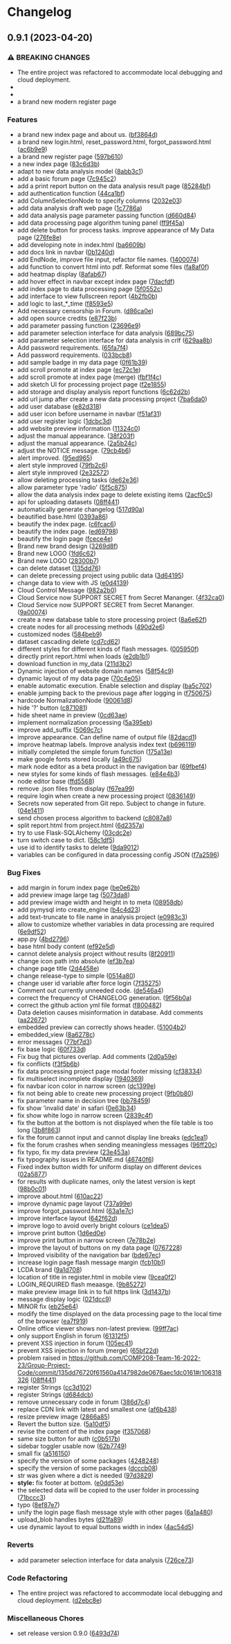 # Changelog

## 0.9.1 (2023-04-20)


### ⚠ BREAKING CHANGES

* The entire project was refactored to accommodate local debugging and cloud deployment.
* 
* 
* a brand new modern register page

### Features

* a brand new index page and about us. ([bf3864d](https://github.com/COMP208-Team-16-2022-23/Group-Project-Code/commit/bf3864d03935ab849de7e2327a0e1699a39dce05))
* a brand new login.html, reset_password.html, forgot_password.html ([ac6b9e9](https://github.com/COMP208-Team-16-2022-23/Group-Project-Code/commit/ac6b9e9367c7b76cff24f78390f55139c5fc8486))
* a brand new register page ([597b610](https://github.com/COMP208-Team-16-2022-23/Group-Project-Code/commit/597b610aa98f97f096d62d71e4e3c0a7e21f4dfa))
* a new index page ([83c6d3b](https://github.com/COMP208-Team-16-2022-23/Group-Project-Code/commit/83c6d3b41e5e24361bff19bb9abf378ff9204d61))
* adapt to new data analysis model ([8abb3c1](https://github.com/COMP208-Team-16-2022-23/Group-Project-Code/commit/8abb3c1ff3427a4482140aece1b80956a8975686))
* add a basic forum page ([7c945c2](https://github.com/COMP208-Team-16-2022-23/Group-Project-Code/commit/7c945c208034bdaec45157fdad79badc5ea0c2bc))
* add a print report button on the data analysis result page ([85284bf](https://github.com/COMP208-Team-16-2022-23/Group-Project-Code/commit/85284bf182ede49f4d055b137f57058b8bacbcb2))
* add authentication function ([44ca1bf](https://github.com/COMP208-Team-16-2022-23/Group-Project-Code/commit/44ca1bfb9b0ebc754d5fa9ed8e64158c90282344))
* add ColumnSelectionNode to specify columns ([2032e03](https://github.com/COMP208-Team-16-2022-23/Group-Project-Code/commit/2032e03e260fc5d288b2951457b55c599eda3903))
* add data analysis draft web page ([1c7786a](https://github.com/COMP208-Team-16-2022-23/Group-Project-Code/commit/1c7786afea7a148819c7f5b0d9d25328cccb163d))
* add data analysis page parameter passing function ([d660d84](https://github.com/COMP208-Team-16-2022-23/Group-Project-Code/commit/d660d842ee1bdfb9bf312a8185764634309d2a8d))
* add data processing page algorithm tuning panel ([ff9f45a](https://github.com/COMP208-Team-16-2022-23/Group-Project-Code/commit/ff9f45aaf18d8c9ad47e94f586b8b0d1d6471447))
* add delete button for process tasks. improve appearance of My Data page ([276fe8e](https://github.com/COMP208-Team-16-2022-23/Group-Project-Code/commit/276fe8ea224697324c4f6eec913275b455c0e428))
* add developing note in index.html ([ba6609b](https://github.com/COMP208-Team-16-2022-23/Group-Project-Code/commit/ba6609b722e74ecce4e9238ca24b566bba1b636d))
* add docs link in navbar ([0b1240d](https://github.com/COMP208-Team-16-2022-23/Group-Project-Code/commit/0b1240d676956bd798a74e87da4a84d67aa090e8))
* add EndNode, improve file input, refactor file names. ([1400074](https://github.com/COMP208-Team-16-2022-23/Group-Project-Code/commit/1400074bef66dcedfac64aca6919fce1b28c9981))
* add function to convert html into pdf. Reformat some files ([fa8af0f](https://github.com/COMP208-Team-16-2022-23/Group-Project-Code/commit/fa8af0f510925ad42216fa9152c7da4ade5483c8))
* add heatmap display ([8afab67](https://github.com/COMP208-Team-16-2022-23/Group-Project-Code/commit/8afab67a6c57127f24f8e191e26d76527c8649b7))
* add hover effect in navbar except index page ([7dacfdf](https://github.com/COMP208-Team-16-2022-23/Group-Project-Code/commit/7dacfdf22369fec47958186a9e3eb154e7f09bad))
* add index page to data processing page ([5f0552c](https://github.com/COMP208-Team-16-2022-23/Group-Project-Code/commit/5f0552c411e7bedcab581200afffabdd95b57a71))
* add interface to view fullscreen report ([4b2fb0b](https://github.com/COMP208-Team-16-2022-23/Group-Project-Code/commit/4b2fb0b2e84f6cbb53853d51ec00bd718062f395))
* add logic to last_*_time ([f8593e5](https://github.com/COMP208-Team-16-2022-23/Group-Project-Code/commit/f8593e5882e342c8bfe2c8bf2418884322e09a58))
* Add necessary censorship in Forum. ([d86ca0e](https://github.com/COMP208-Team-16-2022-23/Group-Project-Code/commit/d86ca0e1657ff9aea08ef25bca0a1a87051f4f68))
* add open source credits ([e87f23b](https://github.com/COMP208-Team-16-2022-23/Group-Project-Code/commit/e87f23b4ee6b5083e0ef1d5d9587d04d9f9be382))
* add parameter passing function ([23696e9](https://github.com/COMP208-Team-16-2022-23/Group-Project-Code/commit/23696e9b2ef0d1ebc17eb6df324e1bbe45aa02ed))
* add parameter selection interface for data analysis ([689bc75](https://github.com/COMP208-Team-16-2022-23/Group-Project-Code/commit/689bc757f596489dd0aca84671b8bdef055b7ce1))
* add parameter selection interface for data analysis in crlf ([629aa8b](https://github.com/COMP208-Team-16-2022-23/Group-Project-Code/commit/629aa8b8193babb7a9719554881707d3e313d764))
* Add password requirements. ([65fa7f4](https://github.com/COMP208-Team-16-2022-23/Group-Project-Code/commit/65fa7f43baca4ec0648d3faf9a9ea84514253809))
* Add password requirements. ([033bcb8](https://github.com/COMP208-Team-16-2022-23/Group-Project-Code/commit/033bcb83f301142b6176873201413a6f001c295b))
* add sample badge in my data page ([0f61b39](https://github.com/COMP208-Team-16-2022-23/Group-Project-Code/commit/0f61b39bc202a98826dfb40dcb44776eb4003785))
* add scroll promote at index page ([ec72c1e](https://github.com/COMP208-Team-16-2022-23/Group-Project-Code/commit/ec72c1e962143e19662871fe317944f2308f011b))
* add scroll promote at index page (merge) ([fbf1f4c](https://github.com/COMP208-Team-16-2022-23/Group-Project-Code/commit/fbf1f4cc68120212dc0ae98df02aa7eab81e901b))
* add sketch UI for processing project page ([f2e1855](https://github.com/COMP208-Team-16-2022-23/Group-Project-Code/commit/f2e18558afb288e039fce64fb07f33d33444287d))
* add storage and display analysis report functions ([6c62d2b](https://github.com/COMP208-Team-16-2022-23/Group-Project-Code/commit/6c62d2bd440ec6e5948bb84e75984c32a3b4eb88))
* add url jump after create a new data processing project ([7ba6da0](https://github.com/COMP208-Team-16-2022-23/Group-Project-Code/commit/7ba6da0ba39d2c8c02a6da998b3cf3070e628f6a))
* add user database ([e82d318](https://github.com/COMP208-Team-16-2022-23/Group-Project-Code/commit/e82d3184de30f226aaa2b3d8295e4e3d7f0706f2))
* add user icon before username in navbar ([f51af31](https://github.com/COMP208-Team-16-2022-23/Group-Project-Code/commit/f51af317608887cd741850de529189631f00afb1))
* add user register logic ([1dcbc3d](https://github.com/COMP208-Team-16-2022-23/Group-Project-Code/commit/1dcbc3d9df889542c2a35211ab8b9bf651b11d6b))
* add website preview information ([11324c0](https://github.com/COMP208-Team-16-2022-23/Group-Project-Code/commit/11324c051ffeb1bf5a4b5a61e59f2257752d6479))
* adjust the manual appearance. ([38f203f](https://github.com/COMP208-Team-16-2022-23/Group-Project-Code/commit/38f203ff0d08c288a318004dcc412ec2b376f223))
* adjust the manual appearance. ([2a5b24c](https://github.com/COMP208-Team-16-2022-23/Group-Project-Code/commit/2a5b24c647f824e90b2bd8173d147881d57d7907))
* adjust the NOTICE message. ([79cb4b6](https://github.com/COMP208-Team-16-2022-23/Group-Project-Code/commit/79cb4b6e4cae7cba7f4d45a0ec73df553b6e2027))
* alert improved. ([95ed965](https://github.com/COMP208-Team-16-2022-23/Group-Project-Code/commit/95ed965033106b685e02c97de106a83e7eeae745))
* alert style inmproved ([79fb2c6](https://github.com/COMP208-Team-16-2022-23/Group-Project-Code/commit/79fb2c6be352791f798dc9810f87f9eb6d63cf57))
* alert style inmproved ([2e32572](https://github.com/COMP208-Team-16-2022-23/Group-Project-Code/commit/2e32572e0ee8fe7a928e1a01a55edea2c3dc5609))
* allow deleting processing tasks ([de62e36](https://github.com/COMP208-Team-16-2022-23/Group-Project-Code/commit/de62e361453964cc1d640ecc7c6b44de44b170de))
* allow parameter type 'radio' ([5f5c875](https://github.com/COMP208-Team-16-2022-23/Group-Project-Code/commit/5f5c875d50e3f3deb0decdcb0d52e332c62ab8ae))
* allow the data analysis index page to delete existing items ([2acf0c5](https://github.com/COMP208-Team-16-2022-23/Group-Project-Code/commit/2acf0c5f1b46215dd52ddc7da40d58383e34b360))
* api for uploading datasets ([08ff441](https://github.com/COMP208-Team-16-2022-23/Group-Project-Code/commit/08ff4415851522c4ed2c1130dddbd22a13f1bf63))
* automatically generate changelog ([517d90a](https://github.com/COMP208-Team-16-2022-23/Group-Project-Code/commit/517d90a286fc5ab76e167c8f5c5ec5e5cf6fa02e))
* beautified base.html ([0393a86](https://github.com/COMP208-Team-16-2022-23/Group-Project-Code/commit/0393a865bac74e114143cc3093d884f8e26d80e7))
* beautify the index page. ([c6fcac6](https://github.com/COMP208-Team-16-2022-23/Group-Project-Code/commit/c6fcac6519deb598b20aa0bf4ddfb188b9ad424d))
* beautify the index page. ([ed69798](https://github.com/COMP208-Team-16-2022-23/Group-Project-Code/commit/ed69798ffd5a6af1eae898961fdc4ce0c0514837))
* beautify the login page ([fcece4e](https://github.com/COMP208-Team-16-2022-23/Group-Project-Code/commit/fcece4e92ad3203424fb7a113256aebcf0577ce3))
* Brand new brand design ([3269d8f](https://github.com/COMP208-Team-16-2022-23/Group-Project-Code/commit/3269d8f60a9ebc1274eaa7b0121f84e025eac124))
* Brand new LOGO ([1fd6c62](https://github.com/COMP208-Team-16-2022-23/Group-Project-Code/commit/1fd6c62fea3714931f84f44c5e27959ba84b8679))
* Brand new LOGO ([28300b7](https://github.com/COMP208-Team-16-2022-23/Group-Project-Code/commit/28300b7e47bf8e8b066a86671052421cb11e4295))
* can delete dataset ([135dd76](https://github.com/COMP208-Team-16-2022-23/Group-Project-Code/commit/135dd76720f61560a4147982de0676aec1dc0161))
* can delete precessing project using public data ([3d64195](https://github.com/COMP208-Team-16-2022-23/Group-Project-Code/commit/3d6419591f2197cd2a3cd068de610700ac495ec3))
* change data to view with JS ([e0d4139](https://github.com/COMP208-Team-16-2022-23/Group-Project-Code/commit/e0d4139069edc43837cf4d10dda620b5bf674896))
* Cloud Control Message ([982a2b0](https://github.com/COMP208-Team-16-2022-23/Group-Project-Code/commit/982a2b0ad37aeeb25bac66a7f60ba9fc2307f962))
* Cloud Service now SUPPORT SECRET from Secret Mananger. ([4f32ca0](https://github.com/COMP208-Team-16-2022-23/Group-Project-Code/commit/4f32ca07a61e0ff2f932946f7467d8955135c842))
* Cloud Service now SUPPORT SECRET from Secret Mananger. ([9a00074](https://github.com/COMP208-Team-16-2022-23/Group-Project-Code/commit/9a00074b2b19cbb69f8c0da07e017f966f7f6392))
* create a new database table to store processing  project ([8a6e62f](https://github.com/COMP208-Team-16-2022-23/Group-Project-Code/commit/8a6e62fbd581aa13290296a07bf7f4e8e840cf21))
* create nodes for all processing methods ([490d2e6](https://github.com/COMP208-Team-16-2022-23/Group-Project-Code/commit/490d2e605cd75e6f35852c1479366f116a97e2cc))
* customized nodes ([584beb9](https://github.com/COMP208-Team-16-2022-23/Group-Project-Code/commit/584beb94b703fd713582962e7e3f38839489c789))
* dataset cascading delete ([cd7cd62](https://github.com/COMP208-Team-16-2022-23/Group-Project-Code/commit/cd7cd62f472516f3681db470e269775834b776d2))
* different styles for different kinds of flash messages. ([005950f](https://github.com/COMP208-Team-16-2022-23/Group-Project-Code/commit/005950fb861bb0829a06167e3734741e467d724f))
* directly print report.html when loads ([e2db1b1](https://github.com/COMP208-Team-16-2022-23/Group-Project-Code/commit/e2db1b1f65936159ef85ecbca49562c9bdef6ddd))
* download function in my_data ([211d3b2](https://github.com/COMP208-Team-16-2022-23/Group-Project-Code/commit/211d3b2e27bc1aa5b4734fa6693f679bc421ad74))
* Dynamic injection of website domain names ([58f54c9](https://github.com/COMP208-Team-16-2022-23/Group-Project-Code/commit/58f54c988c96b7857b7f842317d49839923499d6))
* dynamic layout of my data page ([70c4e05](https://github.com/COMP208-Team-16-2022-23/Group-Project-Code/commit/70c4e0563266a86b5ab9102e9046610add76c35a))
* enable automatic execution. Enable selection and display ([ba5c702](https://github.com/COMP208-Team-16-2022-23/Group-Project-Code/commit/ba5c70248b3d0a4b2bc5b6efe453a288127293cb))
* enable jumping back to the previous page after logging in ([f750675](https://github.com/COMP208-Team-16-2022-23/Group-Project-Code/commit/f75067573b8f307e1102e53bb754949c2f764463))
* hardcode NormalizationNode ([90061d8](https://github.com/COMP208-Team-16-2022-23/Group-Project-Code/commit/90061d8fd3ce573ca4fc211bd5f00777ee4e23bc))
* hide '?' button ([c871081](https://github.com/COMP208-Team-16-2022-23/Group-Project-Code/commit/c8710818bf20cfb7236519424ec6a13170cdc2ab))
* hide sheet name in preview ([0cd63ae](https://github.com/COMP208-Team-16-2022-23/Group-Project-Code/commit/0cd63aee68b7c3dbbb459f945d508900b50a4e8b))
* implement normalization processing ([5a395eb](https://github.com/COMP208-Team-16-2022-23/Group-Project-Code/commit/5a395eb448bb4d583342feca708fc2fe32459465))
* improve add_suffix ([5069c7c](https://github.com/COMP208-Team-16-2022-23/Group-Project-Code/commit/5069c7c5265458fbf0a923e58658575334bb4af5))
* improve appearance. Can define name of output file ([82dacd1](https://github.com/COMP208-Team-16-2022-23/Group-Project-Code/commit/82dacd1b29f5b2b2487ef5aeb4da3a8259f9dd45))
* improve heatmap labels. Improve analysis index text ([b696119](https://github.com/COMP208-Team-16-2022-23/Group-Project-Code/commit/b69611988fd6f4caa07d87ff6ae837ba68543ae1))
* initially completed the simple forum function ([175a13e](https://github.com/COMP208-Team-16-2022-23/Group-Project-Code/commit/175a13ec398009d40fcd18adf85221a38252deb6))
* make google fonts stored locally ([a49c675](https://github.com/COMP208-Team-16-2022-23/Group-Project-Code/commit/a49c6753db9763d04ff6eece64c5e620ef56fe18))
* mark node editor as a beta product in the navigation bar ([69fbef4](https://github.com/COMP208-Team-16-2022-23/Group-Project-Code/commit/69fbef402124c1ccd776b79c5d2c6f827671461a))
* new styles for some kinds of flash messages. ([e84e4b3](https://github.com/COMP208-Team-16-2022-23/Group-Project-Code/commit/e84e4b3bdac9ca2f1223584d6e24dd0e405f3dbe))
* node editor base ([ffd5568](https://github.com/COMP208-Team-16-2022-23/Group-Project-Code/commit/ffd5568163f7382c668858066a2b0b8ac4cfe557))
* remove .json files from display ([f67ea99](https://github.com/COMP208-Team-16-2022-23/Group-Project-Code/commit/f67ea99e10c9261a926ab6506c3e4ef71dbe55ff))
* require login when create a new processing project ([0836149](https://github.com/COMP208-Team-16-2022-23/Group-Project-Code/commit/08361491bc60151baf497bdb02a8e2343a0998ec))
* Secrets now seperated from Git repo. Subject to change in future. ([04e1411](https://github.com/COMP208-Team-16-2022-23/Group-Project-Code/commit/04e14116ab77deab7181ab14e1618cc79092aa16))
* send chosen process algorithm to backend ([c8087a8](https://github.com/COMP208-Team-16-2022-23/Group-Project-Code/commit/c8087a8cc985feb5f230f6fa1f885fe10c5d3158))
* split report.html from project.html ([6d2357a](https://github.com/COMP208-Team-16-2022-23/Group-Project-Code/commit/6d2357ac4a02726fe8e26c8ee4c3c9a1860869af))
* try to use Flask-SQLAlchemy ([03cdc2e](https://github.com/COMP208-Team-16-2022-23/Group-Project-Code/commit/03cdc2e804b0a4402a3b21451918e524fecf4586))
* turn switch case to dict. ([58c1df5](https://github.com/COMP208-Team-16-2022-23/Group-Project-Code/commit/58c1df5bcd35877b36829deb84f4084a9950a53a))
* use id to identify tasks to delete ([9da9012](https://github.com/COMP208-Team-16-2022-23/Group-Project-Code/commit/9da9012049539b879c2aa788e4b211c201eb5a6e))
* variables can be configured in data processing config JSON ([f7a2596](https://github.com/COMP208-Team-16-2022-23/Group-Project-Code/commit/f7a2596687ea12adbd9ca56a4eb8376514f3ce17))


### Bug Fixes

* add margin in forum index page ([be0e62b](https://github.com/COMP208-Team-16-2022-23/Group-Project-Code/commit/be0e62b4866b133021885168e6e6f422bf6201f1))
* add preview image large tag ([5073da8](https://github.com/COMP208-Team-16-2022-23/Group-Project-Code/commit/5073da8ffaeb1d64c90471f33fd55af95bd251ea))
* add preview image width and height in to meta ([08958db](https://github.com/COMP208-Team-16-2022-23/Group-Project-Code/commit/08958db24b6d5d591b61a9388ea2b7dc917564a6))
* add pymysql into create_engine ([b4c4d23](https://github.com/COMP208-Team-16-2022-23/Group-Project-Code/commit/b4c4d23bf4298930538593600480c915a8139802))
* add text-truncate to file name in analysis project ([e0983c3](https://github.com/COMP208-Team-16-2022-23/Group-Project-Code/commit/e0983c3ba4724cfe4dde1a7b76c19084624fa26b))
* allow to customize whether variables in data processing are required ([6e9df52](https://github.com/COMP208-Team-16-2022-23/Group-Project-Code/commit/6e9df52152e94f4738e1915b5b078b30bc383b89))
* app.py ([4bd2796](https://github.com/COMP208-Team-16-2022-23/Group-Project-Code/commit/4bd2796629db5ff7e7e9746e2e738be71bf8e49e))
* base html body content ([ef92e5d](https://github.com/COMP208-Team-16-2022-23/Group-Project-Code/commit/ef92e5dfe11ceef464af89ab9acba5e2f4d30739))
* cannot delete analysis project without results ([8f20911](https://github.com/COMP208-Team-16-2022-23/Group-Project-Code/commit/8f209110301bcebd483cae35c9f526fe979067db))
* change icon path into absolute ([ef3b7ea](https://github.com/COMP208-Team-16-2022-23/Group-Project-Code/commit/ef3b7eaae783c5e57bfc36b62face7f84f152af7))
* change page title ([2d4458e](https://github.com/COMP208-Team-16-2022-23/Group-Project-Code/commit/2d4458eae48d27d5da1aca63addf45de89bee3e6))
* change release-type to simple ([0514a80](https://github.com/COMP208-Team-16-2022-23/Group-Project-Code/commit/0514a8092bc5b37f323ebf0fff8cd251b12ddc34))
* change user id variable after force login ([7f35275](https://github.com/COMP208-Team-16-2022-23/Group-Project-Code/commit/7f35275002b212d3e07e66ad36a618d7c545e386))
* Comment out currently unneeded code. ([de546a4](https://github.com/COMP208-Team-16-2022-23/Group-Project-Code/commit/de546a42730beca4f1f2738680a0343f764f03fc))
* correct the frequency of CHANGELOG generation. ([9f56b0a](https://github.com/COMP208-Team-16-2022-23/Group-Project-Code/commit/9f56b0a8693ae22eff02f629348e430f6e9ddd56))
* correct the github action yml file format ([f800482](https://github.com/COMP208-Team-16-2022-23/Group-Project-Code/commit/f80048206009fdbbc4b1142aff326918a83704ca))
* Data deletion causes misinformation in database. Add comments ([aa22672](https://github.com/COMP208-Team-16-2022-23/Group-Project-Code/commit/aa226722efefe37a54f75ec05f688ccfbecabcbd))
* embedded preview can correctly shows header. ([51004b2](https://github.com/COMP208-Team-16-2022-23/Group-Project-Code/commit/51004b2322bf44373f93c753e49aa9c6869550be))
* embedded_view ([8a6278c](https://github.com/COMP208-Team-16-2022-23/Group-Project-Code/commit/8a6278c5a9be8185d5a0e591f27441a24b31c770))
* error messages ([77bf7d3](https://github.com/COMP208-Team-16-2022-23/Group-Project-Code/commit/77bf7d3bba850d4f850e9a045297dda1a515eebd))
* fix base logic ([60f733d](https://github.com/COMP208-Team-16-2022-23/Group-Project-Code/commit/60f733d3718bb609bc1a6582c153379ac8de0cc9))
* Fix bug that pictures overlap. Add comments ([2d0a59e](https://github.com/COMP208-Team-16-2022-23/Group-Project-Code/commit/2d0a59e1cd1812d8e49737a96c250e438ca339d3))
* fix conflicts ([f3f5b6b](https://github.com/COMP208-Team-16-2022-23/Group-Project-Code/commit/f3f5b6ba1b6b31f28e995681663f8d543c018a05))
* fix data processing project page modal footer missing ([cf38334](https://github.com/COMP208-Team-16-2022-23/Group-Project-Code/commit/cf38334d5ea29ecfb7fd85ef584afaa32ec9f127))
* fix multiselect incomplete display ([1940369](https://github.com/COMP208-Team-16-2022-23/Group-Project-Code/commit/194036926ac5545771fc3172e14055af42f2b6ad))
* fix navbar icon color in narrow screen ([dc1399e](https://github.com/COMP208-Team-16-2022-23/Group-Project-Code/commit/dc1399e0b911274550aa8e2b314c4e6f6f1abc64))
* fix not being able to create new processing project ([9fb0b80](https://github.com/COMP208-Team-16-2022-23/Group-Project-Code/commit/9fb0b80353526ea6510d2ffef67c3a40ff79573e))
* fix parameter name in decision tree ([bb78459](https://github.com/COMP208-Team-16-2022-23/Group-Project-Code/commit/bb784598605e3c35f2a0c68ae8703df531b15db1))
* fix show 'invalid date' in safari ([0e63b34](https://github.com/COMP208-Team-16-2022-23/Group-Project-Code/commit/0e63b343e7ac51a1fdb18bbb6a60f6f67a8cd87b))
* fix show white logo in narrow screen ([2839c4f](https://github.com/COMP208-Team-16-2022-23/Group-Project-Code/commit/2839c4f0b4c98b761ba632f3467e96ca8f99df43))
* fix the button at the bottom is not displayed when the file table is too long ([3b8f863](https://github.com/COMP208-Team-16-2022-23/Group-Project-Code/commit/3b8f863c8c82527b58ff40812cf16ae74db31f51))
* fix the forum cannot input and cannot display line breaks ([edc1ea1](https://github.com/COMP208-Team-16-2022-23/Group-Project-Code/commit/edc1ea1e01a81c22f5b747d3cc3c1648034662de))
* fix the forum crashes when sending meaningless messages ([96ff20c](https://github.com/COMP208-Team-16-2022-23/Group-Project-Code/commit/96ff20c8930b872971f535fbb9c82fc014692843))
* fix typo, fix my data preview ([23e453a](https://github.com/COMP208-Team-16-2022-23/Group-Project-Code/commit/23e453ab5073980b52197519d1bc39436011c85c))
* fix typography issues in README.md ([46740f6](https://github.com/COMP208-Team-16-2022-23/Group-Project-Code/commit/46740f628bae14eb9725e30c2b509eb63d3dda1b))
* Fixed index button width for uniform display on different devices ([02a5877](https://github.com/COMP208-Team-16-2022-23/Group-Project-Code/commit/02a5877e953b7300d26fea7f156d416457ef5704))
* for results with duplicate names, only the latest version is kept ([98b0c01](https://github.com/COMP208-Team-16-2022-23/Group-Project-Code/commit/98b0c011715050dd6208f1509346583813bdf91c))
* improve about.html ([610ac22](https://github.com/COMP208-Team-16-2022-23/Group-Project-Code/commit/610ac222227b0519c276f0985be99b2fc34e3c0a))
* improve dynamic page layout ([737a99e](https://github.com/COMP208-Team-16-2022-23/Group-Project-Code/commit/737a99e9ed08d8e377edfa64b651b158dcd5560b))
* improve forgot_password.html ([63a1e7c](https://github.com/COMP208-Team-16-2022-23/Group-Project-Code/commit/63a1e7c379398e2542d302b67d7cb6746b2ff282))
* improve interface layout ([642f62d](https://github.com/COMP208-Team-16-2022-23/Group-Project-Code/commit/642f62d20c11db5d9f1e61e4a0528ae07c290ff4))
* improve logo to avoid overly bright colours ([ce1dea5](https://github.com/COMP208-Team-16-2022-23/Group-Project-Code/commit/ce1dea51ba6b4ae3f66499f805e627feb35a5595))
* improve print button ([1d6ed0e](https://github.com/COMP208-Team-16-2022-23/Group-Project-Code/commit/1d6ed0eb1cc55ad0a14f70ee45072ff20ba2b7cf))
* improve print button in narrow screen ([7e78b2e](https://github.com/COMP208-Team-16-2022-23/Group-Project-Code/commit/7e78b2ec9de9a0d293aac1da835cf70916f51a69))
* improve the layout of buttons on my data page ([0767228](https://github.com/COMP208-Team-16-2022-23/Group-Project-Code/commit/0767228efa8385c04419fb55f25d664f865b38e0))
* Improved visibility of the navigation bar ([bde67ec](https://github.com/COMP208-Team-16-2022-23/Group-Project-Code/commit/bde67ec1f861a584b50892c0faaba27eee3c07fd))
* increase login page flash message margin ([fcb10b1](https://github.com/COMP208-Team-16-2022-23/Group-Project-Code/commit/fcb10b13d284ee6c4f1c520b767e6b3a38e8fca8))
* LCDA brand ([9a1d708](https://github.com/COMP208-Team-16-2022-23/Group-Project-Code/commit/9a1d708e52a11d6d7f3ed1e99c16ba38105a16e3))
* location of title in register.html in mobile view ([9cea0f2](https://github.com/COMP208-Team-16-2022-23/Group-Project-Code/commit/9cea0f2e42760d5b78b4fbad5d3f0431acce042b))
* LOGIN_REQUIRED flash meaasge. ([9b85272](https://github.com/COMP208-Team-16-2022-23/Group-Project-Code/commit/9b852722f4b467e0411f7c8f457eeb18274090f0))
* make preview image link in to full https link ([3d1437b](https://github.com/COMP208-Team-16-2022-23/Group-Project-Code/commit/3d1437b0b73070a552c76b1504f36aa1e82e2433))
* message display logic ([021dcc9](https://github.com/COMP208-Team-16-2022-23/Group-Project-Code/commit/021dcc910443f6a11224518b45e3cba670fd80e3))
* MINOR fix ([eb25e64](https://github.com/COMP208-Team-16-2022-23/Group-Project-Code/commit/eb25e6466e17854203643e5a2766f2df4d236e82))
* modify the time displayed on the data processing page to the local time of the browser ([ea7f919](https://github.com/COMP208-Team-16-2022-23/Group-Project-Code/commit/ea7f9194675ed71041e2b8ba249f737dbd80a1cc))
* Online office viewer shows non-latest preview. ([99ff7ac](https://github.com/COMP208-Team-16-2022-23/Group-Project-Code/commit/99ff7acf50ed6a207446a69da7db68a3299e2024))
* only support English in forum ([61312f5](https://github.com/COMP208-Team-16-2022-23/Group-Project-Code/commit/61312f52f2c6d8e289114bf0c428911fb5a70c12))
* prevent XSS injection in forum ([105ec41](https://github.com/COMP208-Team-16-2022-23/Group-Project-Code/commit/105ec4159196078b22ddcf2909cd915ae395ce50))
* prevent XSS injection in forum (merge) ([65bf22d](https://github.com/COMP208-Team-16-2022-23/Group-Project-Code/commit/65bf22d24339c277e380d77553ac1ba5d5aa2e10))
* problem raised in https://github.com/COMP208-Team-16-2022-23/Group-Project-Code/commit/135dd76720f61560a4147982de0676aec1dc0161#r106318326 ([08ff441](https://github.com/COMP208-Team-16-2022-23/Group-Project-Code/commit/08ff4415851522c4ed2c1130dddbd22a13f1bf63))
* register Strings ([cc3d102](https://github.com/COMP208-Team-16-2022-23/Group-Project-Code/commit/cc3d10287ceb28064b633b81d197a8392670f505))
* register Strings ([d684dcb](https://github.com/COMP208-Team-16-2022-23/Group-Project-Code/commit/d684dcbd618a801e32947a0ffe9867578d940d6a))
* remove unnecessary code in forum ([386d7c4](https://github.com/COMP208-Team-16-2022-23/Group-Project-Code/commit/386d7c4bb219abee87ece33f9c44d14b5478d043))
* replace CDN link with latest and smallest one ([af6b438](https://github.com/COMP208-Team-16-2022-23/Group-Project-Code/commit/af6b438ff6162dc5b508689f40382b36cf6e7ba3))
* resize preview image ([2866a85](https://github.com/COMP208-Team-16-2022-23/Group-Project-Code/commit/2866a853f87a14ba6501f5708886cf7ea6f013f3))
* Revert the button size. ([5a10df5](https://github.com/COMP208-Team-16-2022-23/Group-Project-Code/commit/5a10df53c24dc28d3437f02ddb54feee2b8f406f))
* revise the content of the index page ([f357068](https://github.com/COMP208-Team-16-2022-23/Group-Project-Code/commit/f3570683a5de6427d68166cd6c5035e7a2e4eba4))
* same size button for auth ([c0b517b](https://github.com/COMP208-Team-16-2022-23/Group-Project-Code/commit/c0b517bcd91f45e720af77dac3ae271563143074))
* sidebar toggler usable now ([62b7749](https://github.com/COMP208-Team-16-2022-23/Group-Project-Code/commit/62b774933c2fff63c3df05d16cd40c5fc773ba78))
* small fix ([a516150](https://github.com/COMP208-Team-16-2022-23/Group-Project-Code/commit/a51615068a1895d79f3d009f5a172d62d154e41d))
* specify the version of some packages ([4248248](https://github.com/COMP208-Team-16-2022-23/Group-Project-Code/commit/4248248122cd1d1b854d3cb7c54de6055833962d))
* specify the version of some packages ([dcccb08](https://github.com/COMP208-Team-16-2022-23/Group-Project-Code/commit/dcccb081d2fd62e16a3e9702067ac17b853618b3))
* str was given where a dict is needed ([97d3829](https://github.com/COMP208-Team-16-2022-23/Group-Project-Code/commit/97d3829174c7391b967f053627f3d7f9d98ef04f))
* **style:** fix footer at bottom. ([e0dd53e](https://github.com/COMP208-Team-16-2022-23/Group-Project-Code/commit/e0dd53ea1747aa97513f5e8ced0a573e6cc85e61))
* the selected data will be copied to the user folder in processing ([71bccc3](https://github.com/COMP208-Team-16-2022-23/Group-Project-Code/commit/71bccc3a484fde28026cc75cd77b6b7e517962f0))
* typo ([8ef87e7](https://github.com/COMP208-Team-16-2022-23/Group-Project-Code/commit/8ef87e7516d6da9bea117ab826f66248e938fb36))
* unify the login page flash message style with other pages ([6a1a480](https://github.com/COMP208-Team-16-2022-23/Group-Project-Code/commit/6a1a480be1e8ce1614fdd06bfcf79fa6da21db13))
* upload_blob handles bytes ([d21fa89](https://github.com/COMP208-Team-16-2022-23/Group-Project-Code/commit/d21fa8950d1aaa34c22b5cbcc5f8a3e5aebb9e63))
* use dynamic layout to equal buttons width in index ([4ac54d5](https://github.com/COMP208-Team-16-2022-23/Group-Project-Code/commit/4ac54d58100730d8edf2aa30378f68ee6a462b80))


### Reverts

* add parameter selection interface for data analysis ([726ce73](https://github.com/COMP208-Team-16-2022-23/Group-Project-Code/commit/726ce73e61af91674fb3f8563f4a6d5ae7c6356b))


### Code Refactoring

* The entire project was refactored to accommodate local debugging and cloud deployment. ([d2ebc8e](https://github.com/COMP208-Team-16-2022-23/Group-Project-Code/commit/d2ebc8ee09b4bba9c0afb46322e0215c450d97df))


### Miscellaneous Chores

* set release version 0.9.0 ([6493d74](https://github.com/COMP208-Team-16-2022-23/Group-Project-Code/commit/6493d742d08a5918e15bdc845a343cf1f0e2f421))
